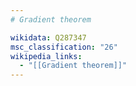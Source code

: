 ```yaml
---
# Gradient theorem

wikidata: Q287347
msc_classification: "26"
wikipedia_links:
  - "[[Gradient theorem]]"
---
```

